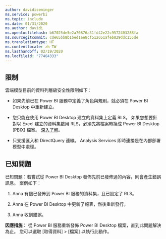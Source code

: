 ```yaml
---
author: davidiseminger
ms.service: powerbi
ms.topic: include
ms.date: 01/31/2020
ms.author: davidi
ms.openlocfilehash: b67025de5e2a70876a31fd42e22c9572403288fa
ms.sourcegitcommit: cde65bb8b1bed1ee8cf512651afeb829ddc155de
ms.translationtype: HT
ms.contentlocale: zh-TW
ms.lasthandoff: 02/19/2020
ms.locfileid: "77464333"
---
```

## <a name="limitations"></a>限制

雲端模型目前的資料列層級安全性限制如下：

* 如果先前已在 Power BI 服務中定義了角色與規則，就必須在 Power BI Desktop 中重新建立。

* 您只能在使用 Power BI Desktop 建立的資料集上定義 RLS。 如果您想要針對以 Excel 建立的資料集啟用 RLS，必須先將檔案轉換成 Power BI Desktop (PBIX) 檔案。 [深入了解](../desktop-import-excel-workbooks.md)。

* 只支援匯入和 DirectQuery 連線。 Analysis Services 即時連接是在內部部署模型中處理。

## <a name="known-issues"></a>已知問題

已知問題：若嘗試從 Power BI Desktop 發佈先前已發佈過的內容，則會產生錯誤訊息。 案例如下：

1. Anna 有個已發佈到 Power BI 服務的資料集，且已設定了 RLS。

1. Anna 在 Power BI Desktop 中更新了報表，然後重新發行。

1. Anna 收到錯誤。

**因應措施：** 從 Power BI 服務重新發佈 Power BI Desktop 檔案，直到此問題解決為止。 您可以選取 [取得資料]   > [檔案]  以執行此動作。
